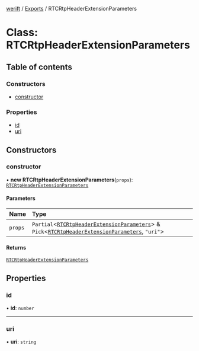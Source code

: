 [werift](../README.md) / [Exports](../modules.md) / RTCRtpHeaderExtensionParameters

# Class: RTCRtpHeaderExtensionParameters

## Table of contents

### Constructors

- [constructor](RTCRtpHeaderExtensionParameters.md#constructor)

### Properties

- [id](RTCRtpHeaderExtensionParameters.md#id)
- [uri](RTCRtpHeaderExtensionParameters.md#uri)

## Constructors

### constructor

• **new RTCRtpHeaderExtensionParameters**(`props`): [`RTCRtpHeaderExtensionParameters`](RTCRtpHeaderExtensionParameters.md)

#### Parameters

| Name | Type |
| :------ | :------ |
| `props` | `Partial`\<[`RTCRtpHeaderExtensionParameters`](RTCRtpHeaderExtensionParameters.md)\> & `Pick`\<[`RTCRtpHeaderExtensionParameters`](RTCRtpHeaderExtensionParameters.md), ``"uri"``\> |

#### Returns

[`RTCRtpHeaderExtensionParameters`](RTCRtpHeaderExtensionParameters.md)

## Properties

### id

• **id**: `number`

___

### uri

• **uri**: `string`
